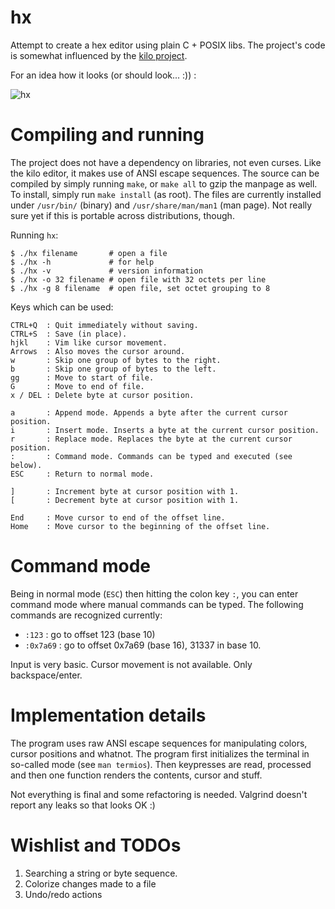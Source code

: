 # hx
Attempt to create a hex editor using plain C + POSIX libs. The project's code
is somewhat influenced by the [kilo project](https://github.com/antirez/kilo).

For an idea how it looks (or should look... :)) :

![hx](http://i.imgur.com/EjQ5TeI.png)

# Compiling and running
The project does not have a dependency on libraries, not even curses. Like the
kilo editor, it makes use of ANSI escape sequences. The source can be compiled
by simply running `make`, or `make all` to gzip the manpage as well. To install,
simply run `make install` (as root). The files are currently installed under
`/usr/bin/` (binary) and `/usr/share/man/man1` (man page). Not really sure yet
if this is portable across distributions, though.

Running `hx`:

	$ ./hx filename       # open a file
	$ ./hx -h             # for help
	$ ./hx -v             # version information
	$ ./hx -o 32 filename # open file with 32 octets per line
	$ ./hx -g 8 filename  # open file, set octet grouping to 8

Keys which can be used:

    CTRL+Q  : Quit immediately without saving.
	CTRL+S  : Save (in place).
	hjkl    : Vim like cursor movement.
	Arrows  : Also moves the cursor around.
	w       : Skip one group of bytes to the right.
	b       : Skip one group of bytes to the left.
	gg      : Move to start of file.
	G       : Move to end of file.
	x / DEL : Delete byte at cursor position.

	a       : Append mode. Appends a byte after the current cursor position.
	i       : Insert mode. Inserts a byte at the current cursor position.
	r       : Replace mode. Replaces the byte at the current cursor position.
	:       : Command mode. Commands can be typed and executed (see below).
	ESC     : Return to normal mode.

	]       : Increment byte at cursor position with 1.
	[       : Decrement byte at cursor position with 1.

	End     : Move cursor to end of the offset line.
	Home    : Move cursor to the beginning of the offset line.


# Command mode

Being in normal mode (`ESC`) then hitting the colon key `:`, you can enter command
mode where manual commands can be typed. The following commands are recognized currently:

* `:123`      : go to offset 123 (base 10)
* `:0x7a69`   : go to offset 0x7a69 (base 16), 31337 in base 10.

Input is very basic. Cursor movement is not available. Only backspace/enter.

# Implementation details
The program uses raw ANSI escape sequences for manipulating colors, cursor
positions and whatnot. The program first initializes the terminal in
so-called mode (see `man termios`). Then keypresses are read, processed
and then one function renders the contents, cursor and stuff.

Not everything is final and some refactoring is needed. Valgrind doesn't
report any leaks so that looks OK :)

# Wishlist and TODOs

1. Searching a string or byte sequence.
1. Colorize changes made to a file
1. Undo/redo actions
